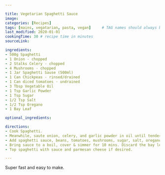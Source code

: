 ```yaml
---

title: Vegetarian Spaghetti Sauce
image:
categories: [Recipes]
tags: [mains, vegatarian, pasta, vegan]     # TAG names should always be lowercase
last_modified: 2020-01-01
cookingTime: 30 # recipe time in minutes
sourceLink: 

ingredients:
- 500g Spaghetti
- 1 Onion - chopped
- 2 Stalks Celery - chopped
- 4 Mushrooms - chopped
- 1 Jar Spaghetti Sause (500ml)
- 1 Can Chickpeas - rinsed/drained
- 1 Can diced tomatoes - undrained
- 3 Tbsp Vegetable Oil
- 1 Tsp Garlic Powder
- 1 Tsp Sugar
- 1/2 Tsp Salt
- 1/2 Tsp Oregano
- 1 Bay Leaf

optional_ingredients:

directions:
- Cook Spaghetti.
- Meanwhile, saute onion, celery, and garlic powder in oil until tender.
- Add spaghetti sauce, beans, tomatoes, mushrooms, sugar, salt, oregano and bay leaf.
- Bring sauce to a boil, cover & simmer for 10 mins. Discard the bay leaf.
- Top spaghetti with sauce and parmesan cheese if desired.

---
```


Super fast and easy to make.